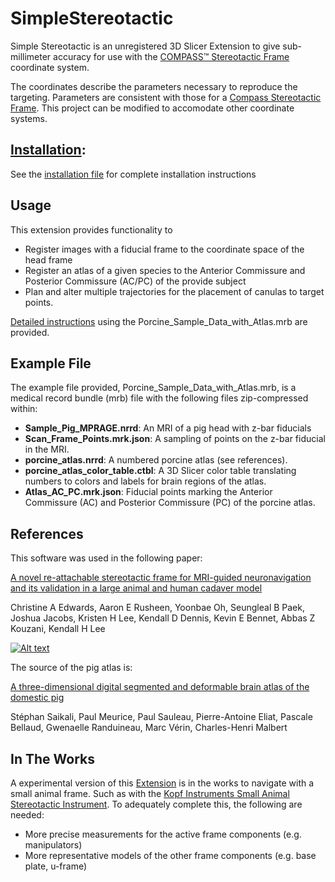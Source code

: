 # SimpleStereotactic
Simple Stereotactic is an unregistered 3D Slicer Extension to give sub-millimeter accuracy for use with the [COMPASS&trade; Stereotactic Frame](http://www.ciimedical.com/index.php?p=compass) coordinate system.

The coordinates describe the parameters necessary to reproduce the targeting. Parameters are consistent with those for a [Compass Stereotactic Frame](http://www.ciimedical.com/index.php?p=compass).  This project can be modified to accomodate other coordinate systems.



## [Installation](INSTALLATION.md): 
See the [installation file](INSTALLATION.md) for complete installation instructions

## Usage
This extension provides functionality to

* Register images with a fiducial frame to the coordinate space of the head frame
* Register an atlas of a given species to the Anterior Commissure and Posterior Commissure (AC/PC) of the provide subject
* Plan and alter multiple trajectories for the placement of canulas to target points.

[Detailed instructions](Example_Instructions.md) using the Porcine_Sample_Data_with_Atlas.mrb are provided.

## Example File
The example file provided, Porcine_Sample_Data_with_Atlas.mrb, is a medical record bundle (mrb) file with the following files zip-compressed within:

* **Sample_Pig_MPRAGE.nrrd**: An MRI of a pig head with z-bar fiducials
* **Scan_Frame_Points.mrk.json**: A sampling of points on the z-bar fiducial in the MRI.
* **porcine_atlas.nrrd**: A numbered porcine atlas (see references).
* **porcine_atlas_color_table.ctbl**: A 3D Slicer color table translating numbers to colors and labels for brain regions of the atlas.
* **Atlas_AC_PC.mrk.json**: Fiducial points marking the Anterior Commissure (AC) and Posterior Commissure (PC) of the porcine atlas.



## References
This software was used in the following paper:

[A novel re-attachable stereotactic frame for MRI-guided neuronavigation and its validation in a large animal and human cadaver model](https://iopscience.iop.org/article/10.1088/1741-2552/aadb49)

Christine A Edwards, Aaron E Rusheen, Yoonbae Oh, Seungleal B Paek, Joshua Jacobs, Kristen H Lee, Kendall D Dennis, Kevin E Bennet, Abbas Z Kouzani, Kendall H Lee

[![Alt text](https://img.youtube.com/vi/GGV5B3V5j9A/0.jpg)](https://www.youtube.com/watch?v=GGV5B3V5j9A)

The source of the pig atlas is:

[A three-dimensional digital segmented and deformable brain atlas of the domestic pig](https://doi.org/10.1016/j.jneumeth.2010.07.041)

Stéphan Saikali, Paul Meurice, Paul Sauleau, Pierre-Antoine Eliat,
Pascale Bellaud, Gwenaelle Randuineau, Marc Vérin, Charles-Henri Malbert

## In The Works
A experimental version of this [Extension](https://github.com/joshicola/SimpleStereotactic/tree/experimental_small_animal_frame) is in the works to navigate with a small animal frame. Such as with the [Kopf Instruments Small Animal Stereotactic Instrument](http://kopfinstruments.com/product/model-963-ultra-precise-small-animal-stereotaxic-instrument/). To adequately complete this, the following are needed:
* More precise measurements for the active frame components (e.g. manipulators)
* More representative models of the other frame components (e.g. base plate, u-frame)